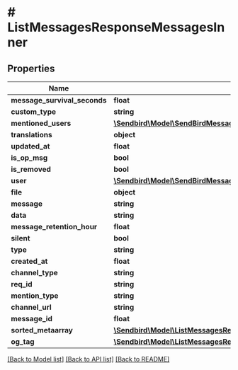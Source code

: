 # # ListMessagesResponseMessagesInner

## Properties

Name | Type | Description | Notes
------------ | ------------- | ------------- | -------------
**message_survival_seconds** | **float** |  | [optional]
**custom_type** | **string** |  | [optional]
**mentioned_users** | [**\Sendbird\Model\SendBirdMessageResponseMentionedUsersInner[]**](SendBirdMessageResponseMentionedUsersInner.md) |  | [optional]
**translations** | **object** |  | [optional]
**updated_at** | **float** |  | [optional]
**is_op_msg** | **bool** |  | [optional]
**is_removed** | **bool** |  | [optional]
**user** | [**\Sendbird\Model\SendBirdMessageResponseUser**](SendBirdMessageResponseUser.md) |  | [optional]
**file** | **object** |  | [optional]
**message** | **string** |  | [optional]
**data** | **string** |  | [optional]
**message_retention_hour** | **float** |  | [optional]
**silent** | **bool** |  | [optional]
**type** | **string** |  | [optional]
**created_at** | **float** |  | [optional]
**channel_type** | **string** |  | [optional]
**req_id** | **string** |  | [optional]
**mention_type** | **string** |  | [optional]
**channel_url** | **string** |  | [optional]
**message_id** | **float** |  | [optional]
**sorted_metaarray** | [**\Sendbird\Model\ListMessagesResponseMessagesInnerSortedMetaarrayInner[]**](ListMessagesResponseMessagesInnerSortedMetaarrayInner.md) |  | [optional]
**og_tag** | [**\Sendbird\Model\ListMessagesResponseMessagesInnerOgTag**](ListMessagesResponseMessagesInnerOgTag.md) |  | [optional]

[[Back to Model list]](../../README.md#models) [[Back to API list]](../../README.md#endpoints) [[Back to README]](../../README.md)
